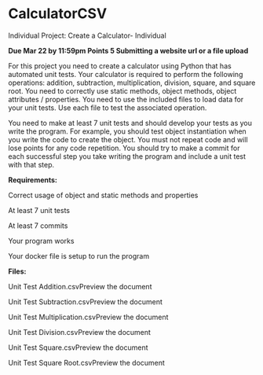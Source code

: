 # CalculatorCSV

Individual Project: Create a Calculator- Individual

**Due Mar 22 by 11:59pm Points 5 Submitting a website url or a file upload**

For this project you need to create a calculator using Python that has automated unit tests.  Your calculator is required to perform the following operations: addition, subtraction, multiplication, division, square, and square root.  You need to correctly use static methods, object methods, object attributes / properties.   You need to use the included files to load data for your unit tests.  Use each file to test the associated operation.   

You need to make at least 7 unit tests and should develop your tests as you write the program.  For example, you should test object instantiation when you write the code to create the object.  You must not repeat code and will lose points for any code repetition.   You should try to make a commit for each successful step you take writing the program and include a unit test with that step.

**Requirements:**

Correct usage of object and static methods and properties

At least 7 unit tests

At least 7 commits

Your program works

Your docker file is setup to run the program

**Files:**

Unit Test Addition.csvPreview the document

Unit Test Subtraction.csvPreview the document

Unit Test Multiplication.csvPreview the document

Unit Test Division.csvPreview the document

Unit Test Square.csvPreview the document

Unit Test Square Root.csvPreview the document
